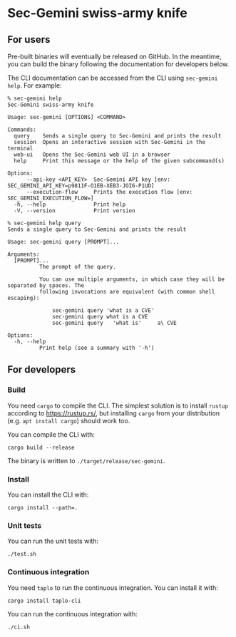 # Sec-Gemini swiss-army knife

## For users

Pre-built binaries will eventually be released on GitHub. In the meantime, you can build the binary
following the documentation for developers below.

The CLI documentation can be accessed from the CLI using `sec-gemini help`. For example:

```shell
% sec-gemini help
Sec-Gemini swiss-army knife

Usage: sec-gemini [OPTIONS] <COMMAND>

Commands:
  query    Sends a single query to Sec-Gemini and prints the result
  session  Opens an interactive session with Sec-Gemini in the terminal
  web-ui   Opens the Sec-Gemini web UI in a browser
  help     Print this message or the help of the given subcommand(s)

Options:
      --api-key <API_KEY>  Sec-Gemini API key [env: SEC_GEMINI_API_KEY=p9811F-O1EB-XEB3-JOI6-P1UD]
      --execution-flow     Prints the execution flow [env: SEC_GEMINI_EXECUTION_FLOW=]
  -h, --help               Print help
  -V, --version            Print version
```

```shell
% sec-gemini help query
Sends a single query to Sec-Gemini and prints the result

Usage: sec-gemini query [PROMPT]...

Arguments:
  [PROMPT]...
          The prompt of the query.

          You can use multiple arguments, in which case they will be separated by spaces. The
          following invocations are equivalent (with common shell escaping):

              sec-gemini query 'what is a CVE'
              sec-gemini query what is a CVE
              sec-gemini query   'what is'     a\ CVE

Options:
  -h, --help
          Print help (see a summary with '-h')
```

## For developers

### Build

You need `cargo` to compile the CLI. The simplest solution is to install `rustup` according to
<https://rustup.rs/>, but installing `cargo` from your distribution (e.g. `apt install cargo`)
should work too.

You can compile the CLI with:

```shell
cargo build --release
```

The binary is written to `./target/release/sec-gemini`.

### Install

You can install the CLI with:

```shell
cargo install --path=.
```

### Unit tests

You can run the unit tests with:

```shell
./test.sh
```

### Continuous integration

You need `taplo` to run the continuous integration. You can install it with:

```shell
cargo install taplo-cli
```

You can run the continuous integration with:

```shell
./ci.sh
```
